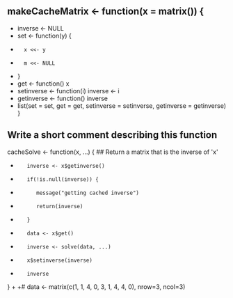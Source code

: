 makeCacheMatrix <- function(x = matrix()) {
-
+	inverse <- NULL
+	set <- function(y) {
+		x <<- y
+		m <<- NULL
+	}
+	get <- function() x
+	setinverse <- function(i) inverse <- i
+	getinverse <- function() inverse
+	list(set = set, get = get, setinverse = setinverse, getinverse = getinverse)
 }
 
 
 ## Write a short comment describing this function
 
 cacheSolve <- function(x, ...) {
         ## Return a matrix that is the inverse of 'x'
+        inverse <- x$getinverse()
+        if(!is.null(inverse)) {
+        	message("getting cached inverse")
+        	return(inverse)
+        }
+        data <- x$get()
+        inverse <- solve(data, ...)
+        x$setinverse(inverse)
+        inverse
 }
+
+# data <- matrix(c(1, 1, 4, 0, 3, 1, 4, 4, 0), nrow=3, ncol=3)